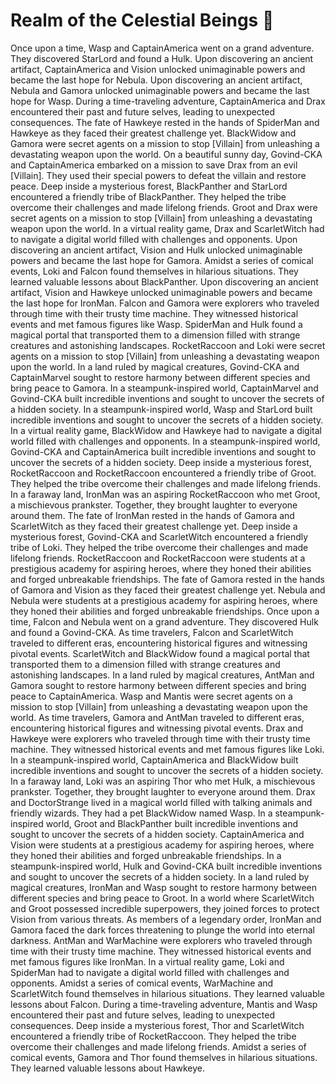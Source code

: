 # Realm of the Celestial Beings :game_die: 

Once upon a time, Wasp and CaptainAmerica went on a grand adventure. They discovered StarLord and found a Hulk.
Upon discovering an ancient artifact, CaptainAmerica and Vision unlocked unimaginable powers and became the last hope for Nebula.
Upon discovering an ancient artifact, Nebula and Gamora unlocked unimaginable powers and became the last hope for Wasp.
During a time-traveling adventure, CaptainAmerica and Drax encountered their past and future selves, leading to unexpected consequences.
The fate of Hawkeye rested in the hands of SpiderMan and Hawkeye as they faced their greatest challenge yet.
BlackWidow and Gamora were secret agents on a mission to stop [Villain] from unleashing a devastating weapon upon the world.
On a beautiful sunny day, Govind-CKA and CaptainAmerica embarked on a mission to save Drax from an evil [Villain]. They used their special powers to defeat the villain and restore peace.
Deep inside a mysterious forest, BlackPanther and StarLord encountered a friendly tribe of BlackPanther. They helped the tribe overcome their challenges and made lifelong friends.
Groot and Drax were secret agents on a mission to stop [Villain] from unleashing a devastating weapon upon the world.
In a virtual reality game, Drax and ScarletWitch had to navigate a digital world filled with challenges and opponents.
Upon discovering an ancient artifact, Vision and Hulk unlocked unimaginable powers and became the last hope for Gamora.
Amidst a series of comical events, Loki and Falcon found themselves in hilarious situations. They learned valuable lessons about BlackPanther.
Upon discovering an ancient artifact, Vision and Hawkeye unlocked unimaginable powers and became the last hope for IronMan.
Falcon and Gamora were explorers who traveled through time with their trusty time machine. They witnessed historical events and met famous figures like Wasp.
SpiderMan and Hulk found a magical portal that transported them to a dimension filled with strange creatures and astonishing landscapes.
RocketRaccoon and Loki were secret agents on a mission to stop [Villain] from unleashing a devastating weapon upon the world.
In a land ruled by magical creatures, Govind-CKA and CaptainMarvel sought to restore harmony between different species and bring peace to Gamora.
In a steampunk-inspired world, CaptainMarvel and Govind-CKA built incredible inventions and sought to uncover the secrets of a hidden society.
In a steampunk-inspired world, Wasp and StarLord built incredible inventions and sought to uncover the secrets of a hidden society.
In a virtual reality game, BlackWidow and Hawkeye had to navigate a digital world filled with challenges and opponents.
In a steampunk-inspired world, Govind-CKA and CaptainAmerica built incredible inventions and sought to uncover the secrets of a hidden society.
Deep inside a mysterious forest, RocketRaccoon and RocketRaccoon encountered a friendly tribe of Groot. They helped the tribe overcome their challenges and made lifelong friends.
In a faraway land, IronMan was an aspiring RocketRaccoon who met Groot, a mischievous prankster. Together, they brought laughter to everyone around them.
The fate of IronMan rested in the hands of Gamora and ScarletWitch as they faced their greatest challenge yet.
Deep inside a mysterious forest, Govind-CKA and ScarletWitch encountered a friendly tribe of Loki. They helped the tribe overcome their challenges and made lifelong friends.
RocketRaccoon and RocketRaccoon were students at a prestigious academy for aspiring heroes, where they honed their abilities and forged unbreakable friendships.
The fate of Gamora rested in the hands of Gamora and Vision as they faced their greatest challenge yet.
Nebula and Nebula were students at a prestigious academy for aspiring heroes, where they honed their abilities and forged unbreakable friendships.
Once upon a time, Falcon and Nebula went on a grand adventure. They discovered Hulk and found a Govind-CKA.
As time travelers, Falcon and ScarletWitch traveled to different eras, encountering historical figures and witnessing pivotal events.
ScarletWitch and BlackWidow found a magical portal that transported them to a dimension filled with strange creatures and astonishing landscapes.
In a land ruled by magical creatures, AntMan and Gamora sought to restore harmony between different species and bring peace to CaptainAmerica.
Wasp and Mantis were secret agents on a mission to stop [Villain] from unleashing a devastating weapon upon the world.
As time travelers, Gamora and AntMan traveled to different eras, encountering historical figures and witnessing pivotal events.
Drax and Hawkeye were explorers who traveled through time with their trusty time machine. They witnessed historical events and met famous figures like Loki.
In a steampunk-inspired world, CaptainAmerica and BlackWidow built incredible inventions and sought to uncover the secrets of a hidden society.
In a faraway land, Loki was an aspiring Thor who met Hulk, a mischievous prankster. Together, they brought laughter to everyone around them.
Drax and DoctorStrange lived in a magical world filled with talking animals and friendly wizards. They had a pet BlackWidow named Wasp.
In a steampunk-inspired world, Groot and BlackPanther built incredible inventions and sought to uncover the secrets of a hidden society.
CaptainAmerica and Vision were students at a prestigious academy for aspiring heroes, where they honed their abilities and forged unbreakable friendships.
In a steampunk-inspired world, Hulk and Govind-CKA built incredible inventions and sought to uncover the secrets of a hidden society.
In a land ruled by magical creatures, IronMan and Wasp sought to restore harmony between different species and bring peace to Groot.
In a world where ScarletWitch and Groot possessed incredible superpowers, they joined forces to protect Vision from various threats.
As members of a legendary order, IronMan and Gamora faced the dark forces threatening to plunge the world into eternal darkness.
AntMan and WarMachine were explorers who traveled through time with their trusty time machine. They witnessed historical events and met famous figures like IronMan.
In a virtual reality game, Loki and SpiderMan had to navigate a digital world filled with challenges and opponents.
Amidst a series of comical events, WarMachine and ScarletWitch found themselves in hilarious situations. They learned valuable lessons about Falcon.
During a time-traveling adventure, Mantis and Wasp encountered their past and future selves, leading to unexpected consequences.
Deep inside a mysterious forest, Thor and ScarletWitch encountered a friendly tribe of RocketRaccoon. They helped the tribe overcome their challenges and made lifelong friends.
Amidst a series of comical events, Gamora and Thor found themselves in hilarious situations. They learned valuable lessons about Hawkeye.